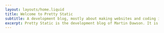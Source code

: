 ```yaml
---
layout: layouts/home.liquid
title: Welcome to Pretty Static
subtitle: A development blog, mostly about making websites and coding in python!
excerpt: Pretty Static is the development blog of Martin Dawson. It is mostly about making websites and coding in python!
---
```

